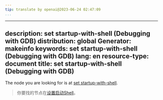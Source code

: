 ```yaml
---
tip: translate by openai@2023-06-24 02:47:09
...
```

---
description: set startup-with-shell (Debugging with GDB)
distribution: global
Generator: makeinfo
keywords: set startup-with-shell (Debugging with GDB)
lang: en
resource-type: document
title: set startup-with-shell (Debugging with GDB)
---

The node you are looking for is at [set startup-with-shell](Starting.html#set-startup_002dwith_002dshell).

> 你要找的节点在[设置启动Shell](Starting.html#set-startup_002dwith_002dshell)。
